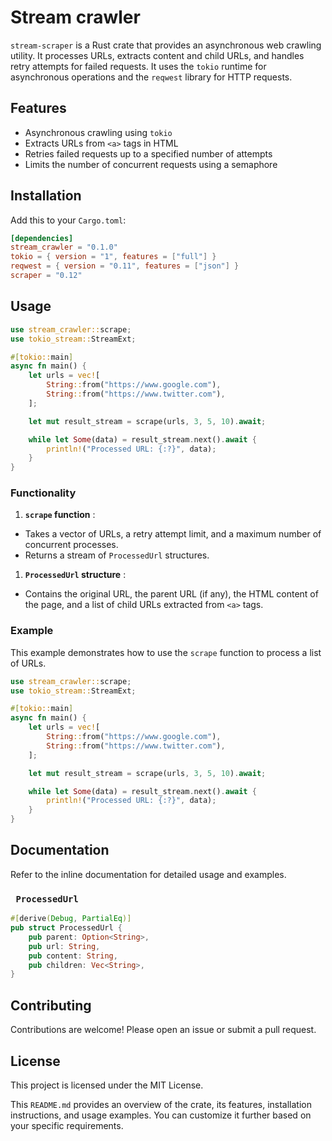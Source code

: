 # Stream crawler

`stream-scraper` is a Rust crate that provides an asynchronous web crawling utility. It processes URLs, extracts content and child URLs, and handles retry attempts for failed requests. It uses the `tokio` runtime for asynchronous operations and the `reqwest` library for HTTP requests.

## Features

- Asynchronous crawling using `tokio`
- Extracts URLs from `<a>` tags in HTML
- Retries failed requests up to a specified number of attempts
- Limits the number of concurrent requests using a semaphore

## Installation

Add this to your `Cargo.toml`:

```toml
[dependencies]
stream_crawler = "0.1.0"
tokio = { version = "1", features = ["full"] }
reqwest = { version = "0.11", features = ["json"] }
scraper = "0.12"
```

## Usage

```rust
use stream_crawler::scrape;
use tokio_stream::StreamExt;

#[tokio::main]
async fn main() {
    let urls = vec![
        String::from("https://www.google.com"),
        String::from("https://www.twitter.com"),
    ];

    let mut result_stream = scrape(urls, 3, 5, 10).await;

    while let Some(data) = result_stream.next().await {
        println!("Processed URL: {:?}", data);
    }
}

```

### Functionality

1. **`scrape` function** :

* Takes a vector of URLs, a retry attempt limit, and a maximum number of concurrent processes.
* Returns a stream of `ProcessedUrl` structures.

1. **`ProcessedUrl` structure** :

* Contains the original URL, the parent URL (if any), the HTML content of the page, and a list of child URLs extracted from `<a>` tags.

### Example

This example demonstrates how to use the `scrape` function to process a list of URLs.

```rust
use stream_crawler::scrape;
use tokio_stream::StreamExt;

#[tokio::main]
async fn main() {
    let urls = vec![
        String::from("https://www.google.com"),
        String::from("https://www.twitter.com"),
    ];

    let mut result_stream = scrape(urls, 3, 5, 10).await;

    while let Some(data) = result_stream.next().await {
        println!("Processed URL: {:?}", data);
    }
}

```

## Documentation

Refer to the inline documentation for detailed usage and examples.

### ` ProcessedUrl`

```rust
#[derive(Debug, PartialEq)]
pub struct ProcessedUrl {
    pub parent: Option<String>,
    pub url: String,
    pub content: String,
    pub children: Vec<String>,
}

```

## Contributing

Contributions are welcome! Please open an issue or submit a pull request.

## License

This project is licensed under the MIT License.

This `README.md` provides an overview of the crate, its features, installation instructions, and usage examples. You can customize it further based on your specific requirements.

